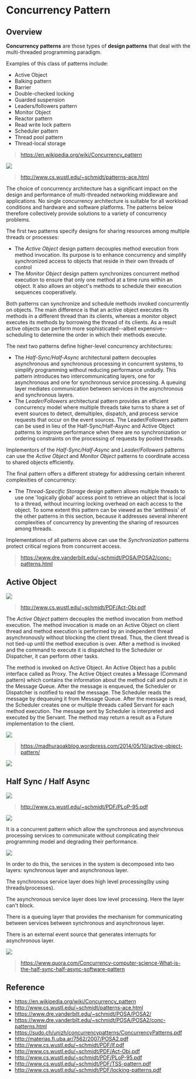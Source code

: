 # Concurrency Pattern

## Overview

**Concurrency patterns** are those types of **design patterns** that deal with the multi-threaded programming paradigm.

Examples of this class of patterns include:

- Active Object
- Balking pattern
- Barrier
- Double-checked locking
- Guarded suspension
- Leaders/followers pattern
- Monitor Object
- Reactor pattern
- Read write lock pattern
- Scheduler pattern
- Thread pool pattern
- Thread-local storage

> https://en.wikipedia.org/wiki/Concurrency_pattern

![](http://www.cs.wustl.edu/~schmidt/gifs/all_patterns.gif)

> http://www.cs.wustl.edu/~schmidt/patterns-ace.html

The choice of concurrency architecture has a significant impact on the design and performance of multi-threaded networking middleware and applications. No single concurrency architecture is suitable for all workload conditions and hardware and software platforms. The patterns below therefore collectively provide solutions to a variety of concurrency problems.

The first two patterns specify designs for sharing resources among multiple threads or processes:

- The *Active Object* design pattern decouples method execution from method invocation. Its purpose is to enhance concurrency and simplify synchronized access to objects that reside in their own threads of control
- The *Monitor Object* design pattern synchronizes concurrent method execution to ensure that only one method at a time runs within an object. It also allows an object's methods to schedule their execution sequences cooperatively.

Both patterns can synchronize and schedule methods invoked concurrently on objects. The main difference is that an active object executes its methods in a different thread than its clients, whereas a monitor object executes its methods by borrowing the thread of its clients. As a result active objects can perform more sophisticated--albeit expensive--scheduling to determine the order in which their methods execute.

The next two patterns define higher-level concurrency architectures:

- The *Half-Sync/Half-Async* architectural pattern decouples asynchronous and synchronous processing in concurrent systems, to simplify programming without reducing performance undudly. This pattern introduces two intercommunicating layers, one for asynchronous and one for synchronous service processing. A queuing layer mediates communication between services in the asynchronous and synchronous layers.
- The *Leader/Followers* architectural pattern provides an efficient concurrency model where multiple threads take turns to share a set of event sources to detect, demultiplex, dispatch, and process service requests that occur on the event sources. The Leader/Followers pattern can be used in lieu of the Half-Sync/Half-Async and Active Object patterns to improve performance when there are no synchronization or ordering constraints on the processing of requests by pooled threads.

Implementors of the *Half-Sync/Half-Async* and *Leader/Followers* patterns can use the *Active Object* and *Monitor Object* patterns to coordinate access to shared objects efficiently.

The final pattern offers a different strategy for addressing certain inherent complexities of concurrency:

- The *Thread-Specific Storage* design pattern allows multiple threads to use one 'logically global' access point to retrieve an object that is local to a thread, without incurring locking overhead on each access to the object. To some extent this pattern can be viewed as the 'antithesis' of the other patterns in this section, because it addresses several inherent complexities of concurrency by preventing the sharing of resources among threads.

Implementations of all patterns above can use the *Synchronization* patterns protect critical regions from concurrent access.

> https://www.dre.vanderbilt.edu/~schmidt/POSA/POSA2/conc-patterns.html

## Active Object

![](http://www.codeguru.com/images/article/18981/Classes.gif)

> http://www.cs.wustl.edu/~schmidt/PDF/Act-Obj.pdf

The *Active Object* pattern decouples the method invocation from method execution. The method invocation is made on an Active Object on client thread and method execution is performed by an independent thread asynchronously without blocking the client thread. Thus, the client thread is not tied-up until the method execution is over. After a method is invoked and the command to execute it is dispatched to the Scheduler or Dispatcher, it can perform other tasks.

The method is invoked on Active Object. An Active Object has a public interface called as Proxy. The Active Object creates a Message (Command pattern) which contains the information about the method call and puts it in the Message Queue. After the message is enqueued, the Scheduler or Dispatcher is notified to read the message. The Scheduler reads the message by dequeuing it from Message Queue. After the message is read, the Scheduler creates one or multiple threads called Servant for each method execution. The message sent by Scheduler is interpreted and executed by the Servant. The method may return a result as a Future implementation to the client.

![](https://madhuraoakblog.files.wordpress.com/2014/05/4.jpg)

> https://madhuraoakblog.wordpress.com/2014/05/10/active-object-pattern/

![](https://marcdrossaers.files.wordpress.com/2013/10/image002.png)

## Half Sync / Half Async

![](http://pds8.egloos.com/pds/200803/29/14/d0043314_47edac9ab597e.jpg)

> http://www.cs.wustl.edu/~schmidt/PDF/PLoP-95.pdf

![](http://images.slideplayer.com/23/6898057/slides/slide_18.jpg)

It is a concurrent pattern which allow the synchronous and asynchronous processing services to communicate without complicating their programming model and degrading their performance.

![](https://qph.ec.quoracdn.net/main-qimg-927d02276298b5dca9e72884a12082da?convert_to_webp=true)

In order to do this, the services in the system is decomposed into two layers: synchronous layer and asynchronous layer.

The synchronous service layer does high level processing(by using threads/processes).

The asynchronous service layer does low level processing. Here the layer can't block.

There is a queuing layer that provides the mechanism for communicating between services between synchronous and asynchronous layer.

There is an external event source that generates interrupts for asynchronous layer.

![](https://qph.ec.quoracdn.net/main-qimg-ea27612ef33e3c2c3386d35050b0bf07?convert_to_webp=true)

> https://www.quora.com/Concurrency-computer-science-What-is-the-half-sync-half-async-software-pattern


## Reference

- https://en.wikipedia.org/wiki/Concurrency_pattern
- http://www.cs.wustl.edu/~schmidt/patterns-ace.html
- https://www.dre.vanderbilt.edu/~schmidt/POSA/POSA2/
- https://www.dre.vanderbilt.edu/~schmidt/POSA/POSA2/conc-patterns.html
- https://sudo.ch/unizh/concurrencypatterns/ConcurrencyPatterns.pdf
- http://materias.fi.uba.ar/7562/2007/POSA2.pdf
- http://www.cs.wustl.edu/~schmidt/PDF/lf.pdf
- http://www.cs.wustl.edu/~schmidt/PDF/Act-Obj.pdf
- http://www.cs.wustl.edu/~schmidt/PDF/PLoP-95.pdf
- http://www.cs.wustl.edu/~schmidt/PDF/TSS-pattern.pdf
- http://www.cs.wustl.edu/~schmidt/PDF/locking-patterns.pdf
